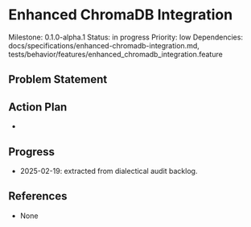 # Enhanced ChromaDB Integration
Milestone: 0.1.0-alpha.1
Status: in progress
Priority: low
Dependencies: docs/specifications/enhanced-chromadb-integration.md, tests/behavior/features/enhanced_chromadb_integration.feature

## Problem Statement
<description>


## Action Plan
- <tasks>

## Progress
- 2025-02-19: extracted from dialectical audit backlog.

## References
- None
